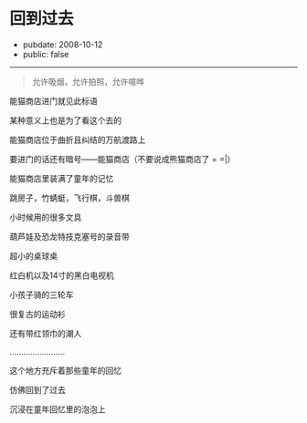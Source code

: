 # 回到过去

- pubdate: 2008-10-12
- public: false

--------------------------


> 允许吸烟，允许拍照，允许喧哗



能猫商店进门就见此标语

某种意义上也是为了看这个去的

能猫商店位于曲折且纠结的万航渡路上

要进门的话还有暗号——能猫商店（不要说成熊猫商店了 = =|）



能猫商店里装满了童年的记忆

跳房子，竹蜻蜓，飞行棋，斗兽棋

小时候用的很多文具

葫芦娃及恐龙特技克塞号的录音带

超小的桌球桌

红白机以及14寸的黑白电视机

小孩子骑的三轮车

很复古的运动衫

还有带红领巾的潮人

……………………



这个地方充斥着那些童年的回忆

仿佛回到了过去





沉浸在童年回忆里的泡泡上
